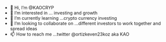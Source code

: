 - 👋 Hi, I’m @KAOCRYP
- 👀 I’m interested in ... investing and growth
- 🌱 I’m currently learning ...crypto currency investing
- 💞️ I’m looking to collaborate on ...different investors to work together and spread ideas
- 📫 How to reach me ...twitter @ortizkeven23koz aka KAO

<!---
KAOCRYP/KAOCRYP is a ✨ special ✨ repository because its `README.md` (this file) appears on your GitHub profile.
You can click the Preview link to take a look at your changes.
--->
